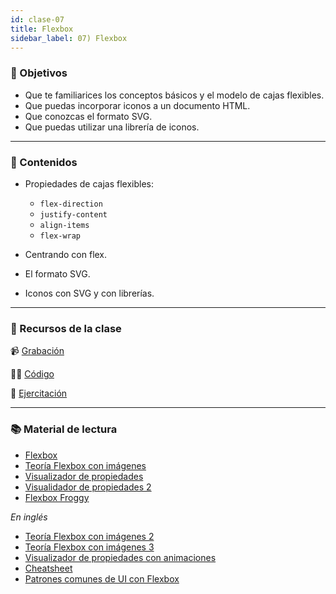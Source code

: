 ```yaml
---
id: clase-07
title: Flexbox
sidebar_label: 07) Flexbox
---
```


### 🏁 Objetivos

- Que te familiarices los conceptos básicos y el modelo de cajas flexibles.
- Que puedas incorporar iconos a un documento HTML.
- Que conozcas el formato SVG.
- Que puedas utilizar una librería de iconos.

---

### 📝 Contenidos

- Propiedades de cajas flexibles:
  - `flex-direction`
  - `justify-content`
  - `align-items`
  - `flex-wrap`
- Centrando con flex.

- El formato SVG.
- Iconos con SVG y con librerías.

---

### 🚀 Recursos de la clase

📹 [Grabación]()

👩‍💻 [Código]()

💪 [Ejercitación](https://github.com/Ada-IT/ejercicios-frontend/blob/master/modulo-1/ejercicios/07-flexbox.md)

---

### 📚 Material de lectura

- [Flexbox](https://frontend.adaitw.org/docs/html-css/hc17)
- [Teoría Flexbox con imágenes](https://ada7matm.github.io/pages/flexbox.html)
- [Visualizador de propiedades](https://codepen.io/enxaneta/full/adLPwv/)
- [Visualidador de propiedades 2](http://flexbox.help/)
- [Flexbox Froggy](http://flexboxfroggy.com/#es)

_En inglés_

- [Teoría Flexbox con imágenes 2](https://css-tricks.com/snippets/css/a-guide-to-flexbox/)
- [Teoría Flexbox con imágenes 3](https://github.com/samanthaming/Flexbox30)
- [Visualizador de propiedades con animaciones](https://www.freecodecamp.org/news/an-animated-guide-to-flexbox-d280cf6afc35/)
- [Cheatsheet](https://jonibologna.com/flexbox-cheatsheet)
- [Patrones comunes de UI con Flexbox](https://www.flexboxpatterns.com/)

